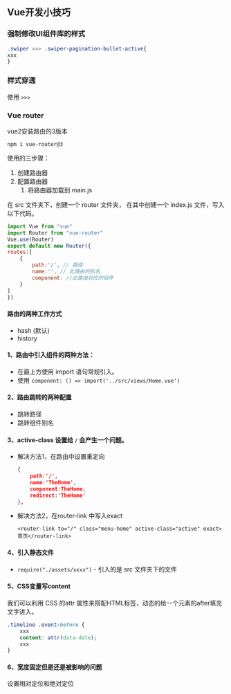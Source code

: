 ## Vue开发小技巧

### 强制修改UI组件库的样式

```css
.swiper >>> .swiper-pagination-bullet-active{
xxx
}
```

### 样式穿透

使用 `>>>`

### Vue router

vue2安装路由的3版本

`npm i vue-router@3`

使用的三步骤：

1. 创建路由器
2. 配置路由器
   1. 将路由器加载到 main.js

在 src 文件夹下，创建一个 router 文件夹， 在其中创建一个 index.js 文件，写入以下代码。

```javascript
import Vue from "vue"
import Router from "vue-router"
Vue.use(Router)
export default new Router({
routes:[
    {
        path:'/', // 路径
        name:'', // 此路由的别名
        component: //此路由对应的组件
    }
]
})
```

#### 路由的两种工作方式

- hash (默认)
- history

#### 1、路由中引入组件的两种方法：

- 在最上方使用 import 语句常规引入。
- 使用 `component: () => import('../src/views/Home.vue')`

#### 2、路由跳转的两种配置

- 跳转路径
- 跳转组件别名

#### 3、active-class 设置给 `/` 会产生一个问题。

- 解决方法1，在路由中设置重定向

  ```json
  {
      path:'/',
      name:'TheHome',
      component:TheHome,
      redirect:'TheHome'
  },
  ```

- 解决方法2，在router-link 中写入exact

  ```josn
  <router-link to="/" class="menu-home" active-class="active" exact>首页</router-link>
  ```


#### 4、引入静态文件

- `require("./assets/xxxx")` - 引入的是 src 文件夹下的文件

#### 5、CSS变量写content

我们可以利用 CSS 的attr 属性来搭配HTML标签，动态的给一个元素的after填充文字进入。

```css
.timeline .event:before {
	xxx
	content: attr(data-date);
	xxx
}
```

#### 6、宽度固定但是还是被影响的问题

设置相对定位和绝对定位

